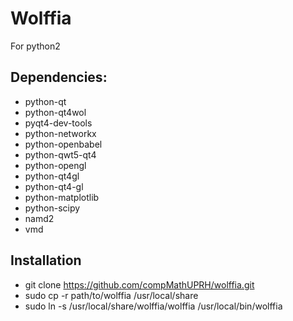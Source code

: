 # Wolffia

For python2

## Dependencies:
* python-qt
* python-qt4wol
* pyqt4-dev-tools 
* python-networkx 
* python-openbabel 
* python-qwt5-qt4 
* python-opengl
* python-qt4gl
* python-qt4-gl
* python-matplotlib
* python-scipy
* namd2
* vmd

## Installation
* git clone https://github.com/compMathUPRH/wolffia.git
* sudo cp -r path/to/wolffia /usr/local/share
* sudo ln -s  /usr/local/share/wolffia/wolffia /usr/local/bin/wolffia



